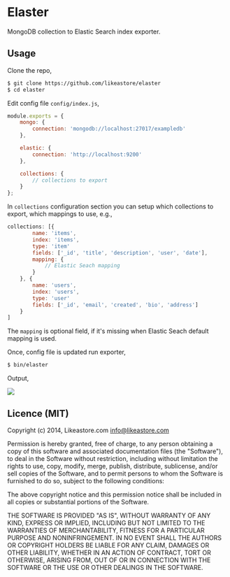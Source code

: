# Elaster

MongoDB collection to Elastic Search index exporter.

## Usage

Clone the repo,

```bash
$ git clone https://github.com/likeastore/elaster
$ cd elaster
```

Edit config file `config/index.js`,

```js
module.exports = {
	mongo: {
		connection: 'mongodb://localhost:27017/exampledb'
	},

	elastic: {
		connection: 'http://localhost:9200'
	},

	collections: {
		// collections to export
	}
};

```

In `collections` configuration section you can setup which collections to export, which mappings to use, e.g.,

```js
collections: [{
		name: 'items',
		index: 'items',
		type: 'item'
		fields: ['_id', 'title', 'description', 'user', 'date'],
		mapping: {
			// Elastic Seach mapping
		}
	}, {
		name: 'users',
		index: 'users',
		type: 'user'
		fields: ['_id', 'email', 'created', 'bio', 'address']
	}
]
```

The `mapping` is optional field, if it's missing when Elastic Seach default mapping is used.

Once, config file is updated run exporter,

```bash
$ bin/elaster
```

Output,

[![](https://lh6.googleusercontent.com/--if-zsLG3uk/U2Ihtad8p4I/AAAAAAAAcRA/pg4xpTrcmGg/w2236-h800-no/Screenshot+2014-05-01+13.23.26.png)](https://github.com/likeastore/elaster)

## Licence (MIT)

Copyright (c) 2014, Likeastore.com info@likeastore.com

Permission is hereby granted, free of charge, to any person obtaining a copy of this software and associated documentation files (the "Software"), to deal in the Software without restriction, including without limitation the rights to use, copy, modify, merge, publish, distribute, sublicense, and/or sell copies of the Software, and to permit persons to whom the Software is furnished to do so, subject to the following conditions:

The above copyright notice and this permission notice shall be included in all copies or substantial portions of the Software.

THE SOFTWARE IS PROVIDED "AS IS", WITHOUT WARRANTY OF ANY KIND, EXPRESS OR IMPLIED, INCLUDING BUT NOT LIMITED TO THE WARRANTIES OF MERCHANTABILITY, FITNESS FOR A PARTICULAR PURPOSE AND NONINFRINGEMENT. IN NO EVENT SHALL THE AUTHORS OR COPYRIGHT HOLDERS BE LIABLE FOR ANY CLAIM, DAMAGES OR OTHER LIABILITY, WHETHER IN AN ACTION OF CONTRACT, TORT OR OTHERWISE, ARISING FROM, OUT OF OR IN CONNECTION WITH THE SOFTWARE OR THE USE OR OTHER DEALINGS IN THE SOFTWARE.
